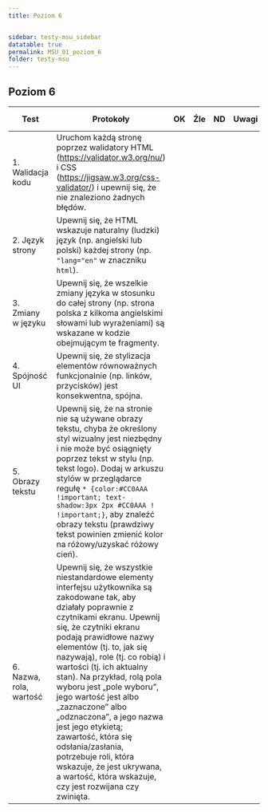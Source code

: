```yaml
---
title: Poziom 6


sidebar: testy-msu_sidebar
datatable: true
permalink: MSU_01_poziom_6
folder: testy-msu
---
```



## Poziom 6 

| Test        | Protokoły                    |OK|Źle|ND| Uwagi  |KS WCAG|
|-------------|------------------------------|--|---|--|--------|--------|
|1. Walidacja kodu|Uruchom każdą stronę poprzez walidatory HTML (https://validator.w3.org/nu/) i CSS (https://jigsaw.w3.org/css-validator/) i upewnij się, że nie znaleziono żadnych błędów. | | | | |[4.1.1](https://wcag.lepszyweb.pl/#parsing)|
|2. Język strony|Upewnij się, że HTML wskazuje naturalny (ludzki) język (np. angielski lub polski) każdej strony (np. `"lang="en"` w znaczniku `html`). | | | | |[3.1.1](https://wcag.lepszyweb.pl/#language-of-page)|
|3. Zmiany w języku|Upewnij się, że wszelkie zmiany języka w stosunku do całej strony (np. strona polska z kilkoma angielskimi słowami lub wyrażeniami) są wskazane w kodzie obejmującym te fragmenty.| | | | |[3.1.2](https://wcag.lepszyweb.pl/#language-of-parts)|
|4. Spójność UI|Upewnij się, że stylizacja elementów równoważnych funkcjonalnie (np. linków, przycisków) jest konsekwentna, spójna.| | | | |[3.2.4](https://wcag.lepszyweb.pl/#consistent-identification)|
|5. Obrazy tekstu|Upewnij się, że na stronie nie są używane obrazy tekstu, chyba że określony styl wizualny jest niezbędny i nie może być osiągnięty poprzez tekst w stylu (np. tekst logo). Dodaj w arkuszu stylów w przeglądarce regułę `* {color:#CC0AAA !important; text-shadow:3px 2px #CC0AAA ! !important;}`, aby znaleźć obrazy tekstu (prawdziwy tekst powinien zmienić kolor na różowy/uzyskać różowy cień).| | | | |[1.4.5](https://wcag.lepszyweb.pl/#images-of-text)|
|6. Nazwa, rola, wartość|Upewnij się, że wszystkie niestandardowe elementy interfejsu użytkownika są zakodowane tak, aby działały poprawnie z czytnikami ekranu. Upewnij się, że czytniki ekranu podają prawidłowe nazwy elementów (tj. to, jak się nazywają), role (tj. co robią) i wartości (tj. ich aktualny stan). Na przykład, rolą pola wyboru jest „pole wyboru”, jego wartość jest albo „zaznaczone” albo „odznaczona”, a jego nazwa jest jego etykietą; zawartość, która się odsłania/zasłania, potrzebuje roli, która wskazuje, że jest ukrywana, a wartość, która wskazuje, czy jest rozwijana czy zwinięta.| | | | |[4.1.2](https://wcag.lepszyweb.pl/#name-role-value)|











